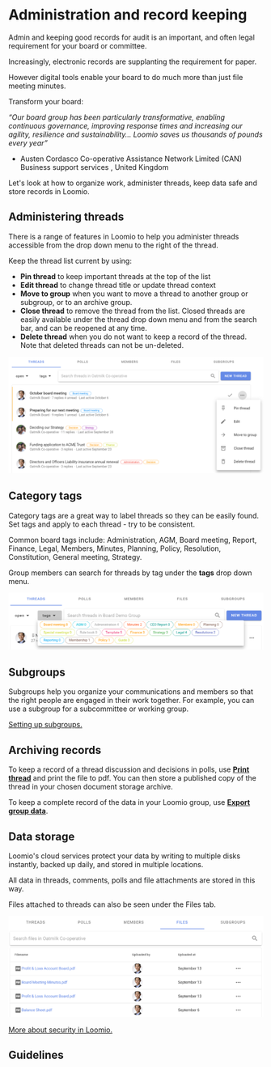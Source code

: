 # Administration and record keeping

Admin and keeping good records for audit is an important, and often legal requirement for your board or committee. 

Increasingly, electronic records are supplanting the requirement for paper.  

However digital tools enable your board to do much more than just file meeting minutes.  

Transform your board: 

*“Our board group has been particularly transformative, enabling continuous governance, improving response times and increasing our agility, resilience and sustainability… Loomio saves us thousands of pounds every year”*
- Austen Cordasco Co-operative Assistance Network Limited (CAN) Business support services , United Kingdom

Let's look at how to organize work, administer threads, keep data safe and store records in Loomio.

## Administering threads

There is a range of features in Loomio to help you administer threads accessible from the drop down menu to the right of the thread.

Keep the thread list current by using:

- **Pin thread** to keep important threads at the top of the list
- **Edit thread** to change thread title or update thread context
- **Move to group** when you want to move a thread to another group or subgroup, or to an archive group. 
- **Close thread** to remove the thread from the list.  Closed threads are easily available under the thread drop down menu and from the search bar, and can be reopened at any time.
- **Delete thread** when you do not want to keep a record of the thread.  Note that deleted threads can not be un-deleted.

![](thread_admin.png#width-90)


## Category tags

Category tags are a great way to label threads so they can be easily found. Set tags and apply to each thread  - try to be consistent.

Common board tags include: Administration, AGM, Board meeting, Report, Finance, Legal, Members, Minutes, Planning, Policy, Resolution, Constitution, General meeting, Strategy.

Group members can search for threads by tag under the **tags** drop down menu.

![](thread_tags.png#width-90)

## Subgroups

Subgroups help you organize your communications and members so that the right people are engaged in their work together.  For example, you can use a subgroup for a subcommittee or working group.

[Setting up subgroups.](https://help.loomio.com/en/user_manual/groups/subgroups/index.html)

## Archiving records

To keep a record of a thread discussion and decisions in polls, use **[Print thread](https://help.loomio.com/en/user_manual/groups/data_export/index.html#print-thread-to-pdf)** and print the file to pdf.  You can then store a published copy of the thread in your chosen document storage archive.

To keep a complete record of the data in your Loomio group, use **[Export group data](https://help.loomio.com/en/user_manual/groups/data_export/index.html#group-data-backup-or-export)**.

## Data storage

Loomio's cloud services protect your data by writing to multiple disks instantly, backed up daily, and stored in multiple locations.

All data in threads, comments, polls and file attachments are stored in this way.

Files attached to threads can also be seen under the Files tab.

![](files_tab.png#width-90)

[More about security in Loomio.
](https://help.loomio.com/en/policy/security/index.html)

## Guidelines

